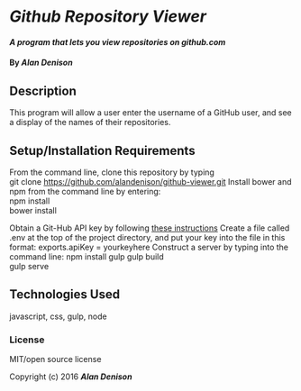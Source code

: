 # _Github Repository Viewer_


#### _A program that lets you view repositories on github.com_

#### By _**Alan Denison**_

## Description
This program will allow a user enter the username of a GitHub user, and see a display of the names of their repositories.
## Setup/Installation Requirements
From the command line, clone this repository by typing  
git clone https://github.com/alandenison/github-viewer.git
Install bower and npm from the command line by entering:  
npm install  
bower install  

Obtain a Git-Hub API key by following <a href="https://help.github.com/articles/creating-an-access-token-for-command-line-use/">these instructions</a>
Create a file called .env at the top of the project directory, and put your key into the file in this format:
exports.apiKey = yourkeyhere
Construct a server by typing into the command line:
npm install gulp
gulp build  
gulp serve

## Technologies Used

javascript, css, gulp, node
### License
MIT/open source license


Copyright (c) 2016 **_Alan Denison_**
